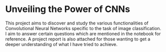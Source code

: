 # Unveiling the Power of CNNs
This project aims to discover and study the various functionalities of Convolutional Neural Networks specific to the task of image classification.  
I aim to answer certain questions which are mentioned in the notebook for reference. A project report is also attached for those wanting to get a deeper understanding of what I have tried to achieve.
